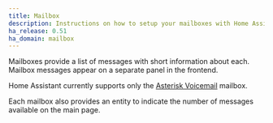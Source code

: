 ```yaml
---
title: Mailbox
description: Instructions on how to setup your mailboxes with Home Assistant.
ha_release: 0.51
ha_domain: mailbox
---
```


Mailboxes provide a list of messages with short information about each. Mailbox messages appear on a separate panel in the frontend.

Home Assistant currently supports only the [Asterisk Voicemail](/integrations/asterisk_mbox/) mailbox.

Each mailbox also provides an entity to indicate the number of messages available on the main page.
